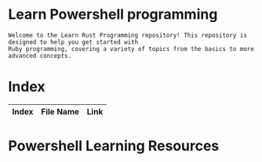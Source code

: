 # Learn Powershell programming
    Welcome to the Learn Rust Programming repository! This repository is designed to help you get started with
    Ruby programming, covering a variety of topics from the basics to more advanced concepts.

    
# Index
| Index | File Name                | Link                                                                                                        |
|-------|--------------------------|-------------------------------------------------------------------------------------------------------------|




# Powershell Learning Resources

